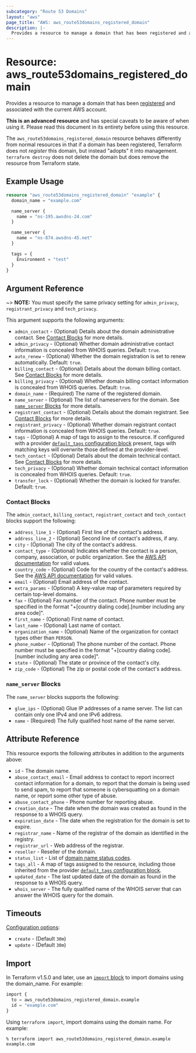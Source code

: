 ```yaml
---
subcategory: "Route 53 Domains"
layout: "aws"
page_title: "AWS: aws_route53domains_registered_domain"
description: |-
  Provides a resource to manage a domain that has been registered and associated with the current AWS account.
---
```


# Resource: aws_route53domains_registered_domain

Provides a resource to manage a domain that has been [registered](https://docs.aws.amazon.com/Route53/latest/DeveloperGuide/registrar-tld-list.html) and associated with the current AWS account.

**This is an advanced resource** and has special caveats to be aware of when using it. Please read this document in its entirety before using this resource.

The `aws_route53domains_registered_domain` resource behaves differently from normal resources in that if a domain has been registered, Terraform does not _register_ this domain, but instead "adopts" it into management. `terraform destroy` does not delete the domain but does remove the resource from Terraform state.

## Example Usage

```terraform
resource "aws_route53domains_registered_domain" "example" {
  domain_name = "example.com"

  name_server {
    name = "ns-195.awsdns-24.com"
  }

  name_server {
    name = "ns-874.awsdns-45.net"
  }

  tags = {
    Environment = "test"
  }
}
```

## Argument Reference

~> **NOTE:** You must specify the same privacy setting for `admin_privacy`, `registrant_privacy` and `tech_privacy`.

This argument supports the following arguments:

* `admin_contact` - (Optional) Details about the domain administrative contact. See [Contact Blocks](#contact-blocks) for more details.
* `admin_privacy` - (Optional) Whether domain administrative contact information is concealed from WHOIS queries. Default: `true`.
* `auto_renew` - (Optional) Whether the domain registration is set to renew automatically. Default: `true`.
* `billing_contact` - (Optional) Details about the domain billing contact. See [Contact Blocks](#contact-blocks) for more details.
* `billing_privacy` - (Optional) Whether domain billing contact information is concealed from WHOIS queries. Default: `true`.
* `domain_name` - (Required) The name of the registered domain.
* `name_server` - (Optional) The list of nameservers for the domain. See [`name_server` Blocks](#name_server-blocks) for more details.
* `registrant_contact` - (Optional) Details about the domain registrant. See [Contact Blocks](#contact-blocks) for more details.
* `registrant_privacy` - (Optional) Whether domain registrant contact information is concealed from WHOIS queries. Default: `true`.
* `tags` - (Optional) A map of tags to assign to the resource. If configured with a provider [`default_tags` configuration block](https://registry.terraform.io/providers/hashicorp/aws/latest/docs#default_tags-configuration-block) present, tags with matching keys will overwrite those defined at the provider-level.
* `tech_contact` - (Optional) Details about the domain technical contact. See [Contact Blocks](#contact-blocks) for more details.
* `tech_privacy` - (Optional) Whether domain technical contact information is concealed from WHOIS queries. Default: `true`.
* `transfer_lock` - (Optional) Whether the domain is locked for transfer. Default: `true`.

### Contact Blocks

The `admin_contact`, `billing_contact`, `registrant_contact` and `tech_contact` blocks support the following:

* `address_line_1` - (Optional) First line of the contact's address.
* `address_line_2` - (Optional) Second line of contact's address, if any.
* `city` - (Optional) The city of the contact's address.
* `contact_type` - (Optional) Indicates whether the contact is a person, company, association, or public organization. See the [AWS API documentation](https://docs.aws.amazon.com/Route53/latest/APIReference/API_domains_ContactDetail.html#Route53Domains-Type-domains_ContactDetail-ContactType) for valid values.
* `country_code` - (Optional) Code for the country of the contact's address. See the [AWS API documentation](https://docs.aws.amazon.com/Route53/latest/APIReference/API_domains_ContactDetail.html#Route53Domains-Type-domains_ContactDetail-CountryCode) for valid values.
* `email` - (Optional) Email address of the contact.
* `extra_params` - (Optional) A key-value map of parameters required by certain top-level domains.
* `fax` - (Optional) Fax number of the contact. Phone number must be specified in the format "+[country dialing code].[number including any area code]".
* `first_name` - (Optional) First name of contact.
* `last_name` - (Optional) Last name of contact.
* `organization_name` - (Optional) Name of the organization for contact types other than `PERSON`.
* `phone_number` - (Optional) The phone number of the contact. Phone number must be specified in the format "+[country dialing code].[number including any area code]".
* `state` - (Optional) The state or province of the contact's city.
* `zip_code` - (Optional) The zip or postal code of the contact's address.

### `name_server` Blocks

The `name_server` blocks supports the following:

* `glue_ips` - (Optional) Glue IP addresses of a name server. The list can contain only one IPv4 and one IPv6 address.
* `name` - (Required) The fully qualified host name of the name server.

## Attribute Reference

This resource exports the following attributes in addition to the arguments above:

* `id` - The domain name.
* `abuse_contact_email` - Email address to contact to report incorrect contact information for a domain, to report that the domain is being used to send spam, to report that someone is cybersquatting on a domain name, or report some other type of abuse.
* `abuse_contact_phone` - Phone number for reporting abuse.
* `creation_date` - The date when the domain was created as found in the response to a WHOIS query.
* `expiration_date` - The date when the registration for the domain is set to expire.
* `registrar_name` - Name of the registrar of the domain as identified in the registry.
* `registrar_url` - Web address of the registrar.
* `reseller` - Reseller of the domain.
* `status_list` - List of [domain name status codes](https://www.icann.org/resources/pages/epp-status-codes-2014-06-16-en).
* `tags_all` - A map of tags assigned to the resource, including those inherited from the provider [`default_tags` configuration block](https://registry.terraform.io/providers/hashicorp/aws/latest/docs#default_tags-configuration-block).
* `updated_date` - The last updated date of the domain as found in the response to a WHOIS query.
* `whois_server` - The fully qualified name of the WHOIS server that can answer the WHOIS query for the domain.

## Timeouts

[Configuration options](https://developer.hashicorp.com/terraform/language/resources/syntax#operation-timeouts):

- `create` - (Default `30m`)
- `update` - (Default `30m`)

## Import

In Terraform v1.5.0 and later, use an [`import` block](https://developer.hashicorp.com/terraform/language/import) to import domains using the domain_name. For example:

```terraform
import {
  to = aws_route53domains_registered_domain.example
  id = "example.com"
}
```

Using `terraform import`, import domains using the domain name. For example:

```console
% terraform import aws_route53domains_registered_domain.example example.com
```
